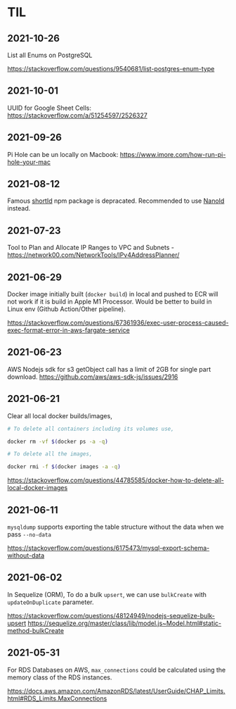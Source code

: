 # TIL

## 2021-10-26

List all Enums on PostgreSQL

https://stackoverflow.com/questions/9540681/list-postgres-enum-type

## 2021-10-01

UUID for Google Sheet Cells: https://stackoverflow.com/a/51254597/2526327

## 2021-09-26

Pi Hole can be un locally on Macbook: https://www.imore.com/how-run-pi-hole-your-mac


## 2021-08-12

Famous [shortId](https://www.npmjs.com/package/shortid) npm package is depracated. Recommended to use [NanoId](https://github.com/ai/nanoid/) instead.


## 2021-07-23

Tool to Plan and Allocate IP Ranges to VPC and Subnets - https://network00.com/NetworkTools/IPv4AddressPlanner/

## 2021-06-29

Docker image initially built (`docker build`) in local and pushed to ECR will not work if it is build in Apple M1 Processor. Would be better to build in Linux env (Github Action/Other pipeline). 

https://stackoverflow.com/questions/67361936/exec-user-process-caused-exec-format-error-in-aws-fargate-service

## 2021-06-23

AWS Nodejs sdk for s3 getObject call has a limit of 2GB for single part download.
https://github.com/aws/aws-sdk-js/issues/2916


## 2021-06-21

Clear all local docker builds/images,
```sh
# To delete all containers including its volumes use,

docker rm -vf $(docker ps -a -q)

# To delete all the images,

docker rmi -f $(docker images -a -q)

```

https://stackoverflow.com/questions/44785585/docker-how-to-delete-all-local-docker-images

## 2021-06-11

`mysqldump` supports exporting the table structure without the data when we pass `--no-data`

https://stackoverflow.com/questions/6175473/mysql-export-schema-without-data


## 2021-06-02

In Sequelize (ORM), To do a bulk `upsert`, we can use `bulkCreate` with `updateOnDuplicate` parameter. 

https://stackoverflow.com/questions/48124949/nodejs-sequelize-bulk-upsert
https://sequelize.org/master/class/lib/model.js~Model.html#static-method-bulkCreate

## 2021-05-31

For RDS Databases on AWS, `max_connections` could be calculated using the memory class of the RDS instances. 

https://docs.aws.amazon.com/AmazonRDS/latest/UserGuide/CHAP_Limits.html#RDS_Limits.MaxConnections
